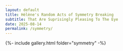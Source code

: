 ```yaml
---
layout: default
title: Hélène's Random Acts of Symmetry Breaking
subtitle: That Are Suprisingly Pleasing To The Eye
date: 2025-08-14
permalink: /symmetry/
---
```


{%- include gallery.html folder="symmetry" -%}